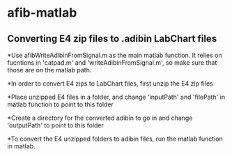 # afib-matlab

## Converting E4 zip files to .adibin LabChart files

*Use afibWriteAdibinFromSignal.m as the main matlab function.  It relies on fucntions in 'catpad.m' and 'writeAdibinFromSignal.m', so make sure that those are on the matlab path.

*In order to convert E4 zips to LabChart files, first unzip the E4 zip files

*Place unzipped E4 files in a folder, and change 'inputPath' and 'filePath' in matlab function to point to this folder

*Create a directory for the converted adibin to go in and change 'outputPath' to point to this folder

*To convert the E4 unzipped folders to adibin files, run the matlab function in matlab.
